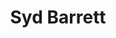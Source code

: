 ---
title: "Syd Barrett"
summary: "British guitarist, singer, songwriter, composer, and painter. Born: 6 January 1946 in Cambridge, Cambridgeshire, England, UK. Died: 7 July 2006 in Cambridge, Cambridgeshire, England, UK . A key figure in the development of London's underground music scene during the late 1960s, and—despite his rather brief period of activity—a continuing influence on popular music onward into the 21st century. Unfortunately, soon after achieving success with , he began to suffer from mental problems, possibly complicated by drug use, from which he never fully recovered. Having become increasingly unpredictable in person and unreliable as a performer, he was pushed out of the band in 1968. He continued with a brief solo career, releasing eclectic albums The Madcap Laughs and Barrett, before leaving the music industry and spending the rest of his life living in relative seclusion. In 1972 he was in the brief super-group \"Stars\" that played a small number of live concerts in Cambridge in February 1972. Its members were Syd Barrett on guitar, Twink on drums, and Jack Monck on bass . Barrett had an infamous \"reunion\" with Pink Floyd in 1975, when he showed up at the mixing session for Shine On You Crazy Diamond, ironically a song written in tribute to him. His appearance—overweight and shaven-haired—shocked and saddened his former bandmates. Barrett died in 2006, following complications with diabetes."
image: "syd-barrett.jpg"
---